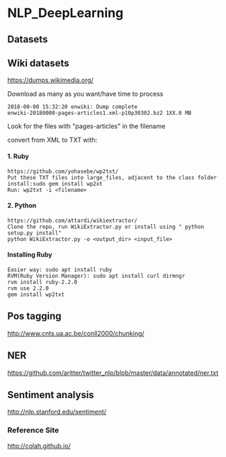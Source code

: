 # NLP_DeepLearning

## Datasets

## Wiki datasets

https://dumps.wikimedia.org/

Download as many as you want/have time to process

    2018-00-00 15:32:20 enwiki: Dump complete
    enwiki-20180000-pages-articles1.xml-p10p30302.bz2 1XX.0 MB

Look for the files with "pages-articles" in the filename

convert from XML to TXT with:

#### 1. Ruby
    https://github.com/yohasebe/wp2txt/
    Put these TXT files into large_files, adjacent to the class folder
    install:sudo gem install wp2xt
    Run: wp2txt -i <filename>
  
#### 2. Python
    https://github.com/attardi/wikiextractor/
    Clone the repo, run WikiExtractor.py or install using " python setup.py install"
    python WikiExtractor.py -o <output_dir> <input_file>
    


#### Installing Ruby

    Easier way: sudo apt install ruby
    RVM(Ruby Version Manager): sudo apt install curl dirmngr
    rvm install ruby-2.2.0
    rvm use 2.2.0
    gem install wp2txt

## Pos tagging

http://www.cnts.ua.ac.be/conll2000/chunking/

## NER

https://github.com/aritter/twitter_nlp/blob/master/data/annotated/ner.txt

## Sentiment analysis

http://nlp.stanford.edu/sentiment/


### Reference Site

http://colah.github.io/
